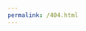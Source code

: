 ```yaml
---
permalink: /404.html
---
```

<!DOCTYPE HTML>
<!--
	Dimension by HTML5 UP
	html5up.net | @ajlkn
	Free for personal and commercial use under the CCA 3.0 license (html5up.net/license)
-->
<html lang="fr">
	<head>
		<title>Karlesnine</title>
		<!-- Global site tag (gtag.js) - Google Analytics -->
		<script async src="https://www.googletagmanager.com/gtag/js?id=UA-6509175-1"></script>
		<script>
			window.dataLayer = window.dataLayer || [];
			function gtag(){dataLayer.push(arguments);}
			gtag('js', new Date());
			
			gtag('config', 'UA-6509175-1');
		</script>

		<meta charset="utf-8" />
		<meta name="description" content="Charles-Christian Croix. Mon parcour et mon cv. Manager / Sysadmin / Sysops / CloudOps / Devops / Infrastructure / Production / Architecte Cloud"> 
		<meta name="viewport" content="width=device-width, initial-scale=1, user-scalable=no" />
		<meta name=”robots” content="index, follow">
		<link rel="stylesheet" href="https://www.karlesnine.com/assets/css/main.css" />
		<noscript><link rel="stylesheet" href="https://www.karlesnine.com/assets/css/noscript.css" /></noscript>
	</head>
	<body class="is-preload">

		<!-- Wrapper -->
			<div id="wrapper">

				<!-- Header -->
					<header id="header">
						<div class="logo">
							<span class="icon fa-address-card"></span>
						</div>
						<div class="content">
							<div class="inner">
								<h1>Karlesnine 404</h1>
								<p>404 Not Found web page error</p>
							</div>
						</div>
						<nav>
							<ul>
								<li><a href="index.html">karlesnine.com</a></li>
							</ul>
						</nav>
					</header>

				<!-- Main -->
					<div id="main">

					</div>

				<!-- Footer -->
					<footer id="footer">
						<p class="copyright">&copy; Design: <a href="https://html5up.net">HTML5 UP</a>.</p>
						<p class="copyright">&#128515 Adaptation: Karlesnine </a>.</p>
					</footer>

			</div>

		<!-- BG -->
			<div id="bg"></div>

		<!-- Scripts -->
			<script src="https://www.karlesnine.com/assets/js/jquery.min.js"></script>
			<script src="https://www.karlesnine.com/assets/js/browser.min.js"></script>
			<script src="https://www.karlesnine.com/assets/js/breakpoints.min.js"></script>
			<script src="https://www.karlesnine.com/assets/js/util.js"></script>
			<script src="https://www.karlesnine.com/assets/js/main.js"></script>

	</body>
</html>
